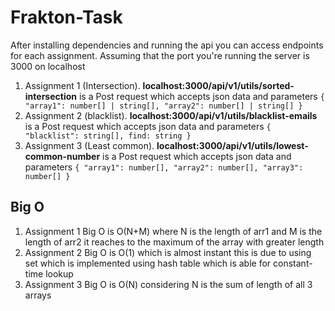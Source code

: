 # Frakton-Task
After installing dependencies and running the api you can access endpoints for each assignment.
Assuming that the port you're running the server is 3000 on localhost
 1. Assignment 1 (Intersection). **localhost:3000/api/v1/utils/sorted-intersection** is a Post request which accepts json data and parameters `{ "array1": number[] | string[], "array2": number[] | string[] }`
 2. Assignment 2 (blacklist). **localhost:3000/api/v1/utils/blacklist-emails** is a Post request which accepts json data and parameters `{ "blacklist": string[], find: string }`
 3. Assignment 3 (Least common).  **localhost:3000/api/v1/utils/lowest-common-number** is a Post request which accepts json data and parameters `{ "array1": number[], "array2": number[], "array3": number[] }`

## Big O
 1. Assignment 1 Big O is O(N+M) where N is the length of arr1 and M is the length of arr2 it reaches to the maximum of the array with greater length
 2. Assignment 2 Big O is O(1) which is almost instant this is due to using set which is implemented using hash table which is able for constant-time lookup
 3. Assignment 3 Big O is O(N) considering N is the sum of length of all 3 arrays 
 
